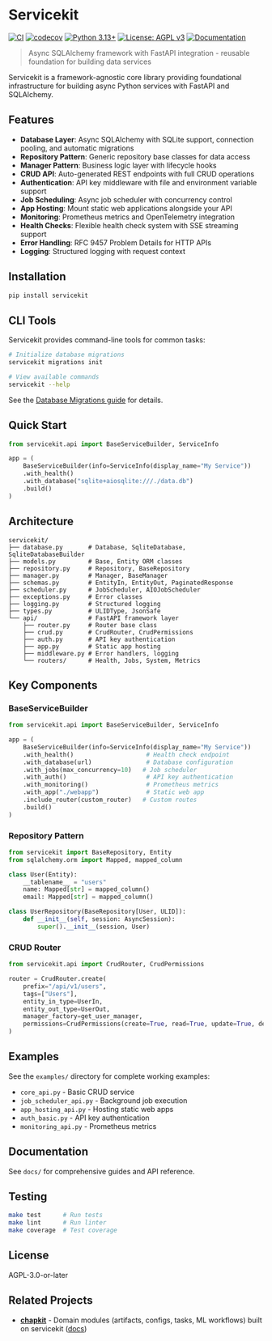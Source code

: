 # Servicekit

[![CI](https://github.com/winterop-com/servicekit/actions/workflows/ci.yml/badge.svg)](https://github.com/winterop-com/servicekit/actions/workflows/ci.yml)
[![codecov](https://codecov.io/gh/winterop-com/servicekit/branch/main/graph/badge.svg)](https://codecov.io/gh/winterop-com/servicekit)
[![Python 3.13+](https://img.shields.io/badge/python-3.13+-blue.svg)](https://www.python.org/downloads/)
[![License: AGPL v3](https://img.shields.io/badge/License-AGPL_v3-blue.svg)](https://www.gnu.org/licenses/agpl-3.0)
[![Documentation](https://img.shields.io/badge/docs-mkdocs-blue.svg)](https://winterop-com.github.io/servicekit/)

> Async SQLAlchemy framework with FastAPI integration - reusable foundation for building data services

Servicekit is a framework-agnostic core library providing foundational infrastructure for building async Python services with FastAPI and SQLAlchemy.

## Features

- **Database Layer**: Async SQLAlchemy with SQLite support, connection pooling, and automatic migrations
- **Repository Pattern**: Generic repository base classes for data access
- **Manager Pattern**: Business logic layer with lifecycle hooks
- **CRUD API**: Auto-generated REST endpoints with full CRUD operations
- **Authentication**: API key middleware with file and environment variable support
- **Job Scheduling**: Async job scheduler with concurrency control
- **App Hosting**: Mount static web applications alongside your API
- **Monitoring**: Prometheus metrics and OpenTelemetry integration
- **Health Checks**: Flexible health check system with SSE streaming support
- **Error Handling**: RFC 9457 Problem Details for HTTP APIs
- **Logging**: Structured logging with request context

## Installation

```bash
pip install servicekit
```

## CLI Tools

Servicekit provides command-line tools for common tasks:

```bash
# Initialize database migrations
servicekit migrations init

# View available commands
servicekit --help
```

See the [Database Migrations guide](https://winterop-com.github.io/servicekit/guides/database-migrations/) for details.

## Quick Start

```python
from servicekit.api import BaseServiceBuilder, ServiceInfo

app = (
    BaseServiceBuilder(info=ServiceInfo(display_name="My Service"))
    .with_health()
    .with_database("sqlite+aiosqlite:///./data.db")
    .build()
)
```

## Architecture

```
servicekit/
├── database.py       # Database, SqliteDatabase, SqliteDatabaseBuilder
├── models.py         # Base, Entity ORM classes
├── repository.py     # Repository, BaseRepository
├── manager.py        # Manager, BaseManager
├── schemas.py        # EntityIn, EntityOut, PaginatedResponse
├── scheduler.py      # JobScheduler, AIOJobScheduler
├── exceptions.py     # Error classes
├── logging.py        # Structured logging
├── types.py          # ULIDType, JsonSafe
└── api/              # FastAPI framework layer
    ├── router.py     # Router base class
    ├── crud.py       # CrudRouter, CrudPermissions
    ├── auth.py       # API key authentication
    ├── app.py        # Static app hosting
    ├── middleware.py # Error handlers, logging
    └── routers/      # Health, Jobs, System, Metrics
```

## Key Components

### BaseServiceBuilder

```python
from servicekit.api import BaseServiceBuilder, ServiceInfo

app = (
    BaseServiceBuilder(info=ServiceInfo(display_name="My Service"))
    .with_health()                    # Health check endpoint
    .with_database(url)               # Database configuration
    .with_jobs(max_concurrency=10)   # Job scheduler
    .with_auth()                      # API key authentication
    .with_monitoring()                # Prometheus metrics
    .with_app("./webapp")             # Static web app
    .include_router(custom_router)   # Custom routes
    .build()
)
```

### Repository Pattern

```python
from servicekit import BaseRepository, Entity
from sqlalchemy.orm import Mapped, mapped_column

class User(Entity):
    __tablename__ = "users"
    name: Mapped[str] = mapped_column()
    email: Mapped[str] = mapped_column()

class UserRepository(BaseRepository[User, ULID]):
    def __init__(self, session: AsyncSession):
        super().__init__(session, User)
```

### CRUD Router

```python
from servicekit.api import CrudRouter, CrudPermissions

router = CrudRouter.create(
    prefix="/api/v1/users",
    tags=["Users"],
    entity_in_type=UserIn,
    entity_out_type=UserOut,
    manager_factory=get_user_manager,
    permissions=CrudPermissions(create=True, read=True, update=True, delete=False)
)
```


## Examples

See the `examples/` directory for complete working examples:

- `core_api.py` - Basic CRUD service
- `job_scheduler_api.py` - Background job execution
- `app_hosting_api.py` - Hosting static web apps
- `auth_basic.py` - API key authentication
- `monitoring_api.py` - Prometheus metrics

## Documentation

See `docs/` for comprehensive guides and API reference.

## Testing

```bash
make test      # Run tests
make lint      # Run linter
make coverage  # Test coverage
```

## License

AGPL-3.0-or-later

## Related Projects

- **[chapkit](https://github.com/dhis2-chap/chapkit)** - Domain modules (artifacts, configs, tasks, ML workflows) built on servicekit ([docs](https://dhis2-chap.github.io/chapkit))
